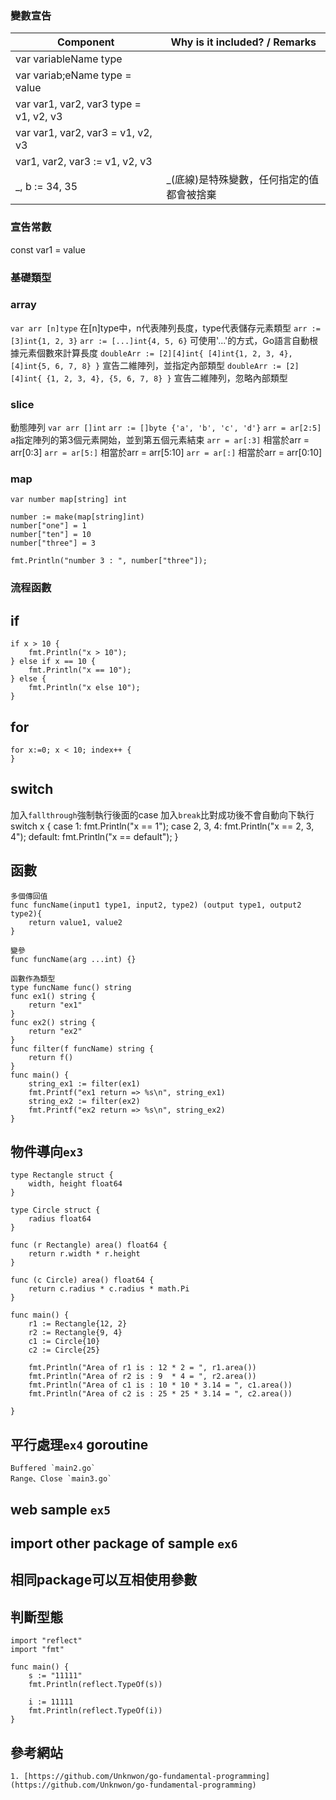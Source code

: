 

### 變數宣告
| Component        | Why is it included? / Remarks |
| ---------------- | ------------------- |
| var variableName type | |
| var variab;eName type = value | |
| var var1, var2, var3 type = v1, v2, v3 | |
| var var1, var2, var3 = v1, v2, v3 | |
| var1, var2, var3 := v1, v2, v3 | |
| _, b := 34, 35 | _(底線)是特殊變數，任何指定的值都會被捨棄 |

### 宣告常數
const var1 = value

### 基礎類型


### array
`var arr [n]type` 在[n]type中，n代表陣列長度，type代表儲存元素類型
`arr := [3]int{1, 2, 3}`
`arr := [...]int{4, 5, 6}` 可使用'...'的方式，Go語言自動根據元素個數來計算長度
`doubleArr := [2][4]int{ [4]int{1, 2, 3, 4}, [4]int{5, 6, 7, 8} }` 宣告二維陣列，並指定內部類型
`doubleArr := [2][4]int{ {1, 2, 3, 4}, {5, 6, 7, 8} }` 宣告二維陣列，忽略內部類型

### slice
動態陣列
`var arr []int`
`arr := []byte {'a', 'b', 'c', 'd'}`
`arr = ar[2:5]` a指定陣列的第3個元素開始，並到第五個元素結束
`arr = ar[:3]` 相當於arr = arr[0:3]
`arr = ar[5:]` 相當於arr = arr[5:10]
`arr = ar[:]` 相當於arr = arr[0:10]

### map
	var number map[string] int

	number := make(map[string]int)
	number["one"] = 1
	number["ten"] = 10
	number["three"] = 3

	fmt.Println("number 3 : ", number["three"]);

### 流程函數

## if
	if x > 10 {
		fmt.Println("x > 10");
	} else if x == 10 {
		fmt.Println("x == 10");
	} else {
		fmt.Println("x else 10");
	}

## for
	for x:=0; x < 10; index++ {
	}

## switch
加入`fallthrough`強制執行後面的case
加入`break`比對成功後不會自動向下執行
	switch x {
	case 1:
		fmt.Println("x == 1");
	case 2, 3, 4:
		fmt.Println("x == 2, 3, 4");
	default:
		fmt.Println("x == default");
	}

## 函數
	多個傳回值
	func funcName(input1 type1, input2, type2) (output type1, output2 type2){
		return value1, value2
	}

	變參
	func funcName(arg ...int) {}

	函數作為類型
	type funcName func() string
	func ex1() string {
		return "ex1"
	}
	func ex2() string {
		return "ex2"
	}
	func filter(f funcName) string {
		return f()
	}
	func main() {
		string_ex1 := filter(ex1)
		fmt.Printf("ex1 return => %s\n", string_ex1)
		string_ex2 := filter(ex2)
		fmt.Printf("ex2 return => %s\n", string_ex2)
	}

## 物件導向`ex3`
	type Rectangle struct {
		width, height float64
	}

	type Circle struct {
		radius float64
	}

	func (r Rectangle) area() float64 {
		return r.width * r.height
	}

	func (c Circle) area() float64 {
		return c.radius * c.radius * math.Pi
	}

	func main() {
		r1 := Rectangle{12, 2}
		r2 := Rectangle{9, 4}
		c1 := Circle{10}
		c2 := Circle{25}

		fmt.Println("Area of r1 is : 12 * 2 = ", r1.area())
		fmt.Println("Area of r2 is : 9  * 4 = ", r2.area())
		fmt.Println("Area of c1 is : 10 * 10 * 3.14 = ", c1.area())
		fmt.Println("Area of c2 is : 25 * 25 * 3.14 = ", c2.area())

	}

## 平行處理`ex4` goroutine
	Buffered `main2.go`
	Range、Close `main3.go`


## web sample `ex5`

## import other package of sample `ex6`

## 相同package可以互相使用參數


## 判斷型態
	
	import "reflect"
	import "fmt"

	func main() {
		s := "11111"
		fmt.Println(reflect.TypeOf(s))

		i := 11111
		fmt.Println(reflect.TypeOf(i))
	}

## 參考網站
	1. [https://github.com/Unknwon/go-fundamental-programming](https://github.com/Unknwon/go-fundamental-programming)



